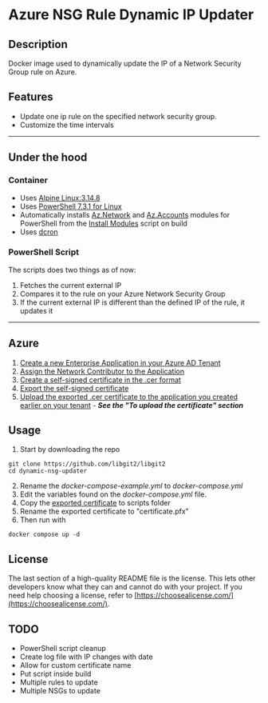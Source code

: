 # Azure NSG Rule Dynamic IP Updater

## Description
Docker image used to dynamically update the IP of a Network Security Group rule on Azure.


## Features
- Update one ip rule on the specified network security group.
- Customize the time intervals

---
## Under the hood

### Container
- Uses [Alpine Linux:3.14.8](https://hub.docker.com/layers/library/alpine/3.14.8/images/sha256-92d13cc58a46e012300ef49924edc56de5642ada25c9a457dce4a6db59892650?context=explore)
- Uses [PowerShell 7.3.1 for Linux](https://learn.microsoft.com/en-us/powershell/scripting/install/install-alpine?view=powershell-7.3) 
- Automatically installs [Az.Network](https://learn.microsoft.com/en-us/powershell/module/az.network/?view=azps-9.3.0) and [Az.Accounts](https://learn.microsoft.com/en-us/powershell/module/az.accounts/?view=azps-9.3.0) modules for PowerShell from the [Install Modules](/src/installmodules.ps1) script on build
- Uses [dcron](https://pkgs.alpinelinux.org/package/edge/community/x86/dcron)

### PowerShell Script

The scripts does two things as of now:

1. Fetches the current external IP
2. Compares it to the rule on your Azure Network Security Group
3. If the current external IP is different than the defined IP of the rule, it updates it 

---
## Azure

1. [Create a new Enterprise Application in your Azure AD Tenant](https://learn.microsoft.com/en-us/azure/active-directory/develop/howto-create-service-principal-portal#register-an-application-with-azure-ad-and-create-a-service-principal) 
2. [Assign the Network Contributor to the Application](https://learn.microsoft.com/en-us/azure/active-directory/develop/howto-create-service-principal-portal#assign-a-role-to-the-application)
3. [Create a self-signed certificate in the .cer format](https://learn.microsoft.com/en-us/azure/active-directory/develop/howto-create-self-signed-certificate#create-and-export-your-public-certificate)
4. [Export the self-signed certificate](https://learn.microsoft.com/en-us/azure/active-directory/develop/howto-create-self-signed-certificate#optional-export-your-public-certificate-with-its-private-key)
5. [Upload the exported .cer certificate to the application you created earlier on your tenant](https://learn.microsoft.com/en-us/azure/active-directory/develop/howto-create-self-signed-certificate#optional-export-your-public-certificate-with-its-private-key) - ***See the "To upload the certificate" section***


## Usage
1. Start by downloading the repo

```
git clone https://github.com/libgit2/libgit2
cd dynamic-nsg-updater
```

2. Rename the *docker-compose-example.yml* to *docker-compose.yml*
3. Edit the variables found on the *docker-compose.yml* file.
4. Copy the [exported certificate](https://learn.microsoft.com/en-us/azure/active-directory/develop/howto-create-self-signed-certificate#optional-export-your-public-certificate-with-its-private-key) to scripts folder
5. Rename the exported certificate to "certificate.pfx"
6. Then run with

```
docker compose up -d
```


## License

The last section of a high-quality README file is the license. This lets other developers know what they can and cannot do with your project. If you need help choosing a license, refer to [https://choosealicense.com/](https://choosealicense.com/).



## TODO
- PowerShell script cleanup
- Create log file with IP changes with date
- Allow for custom certificate name
- Put script inside build
- Multiple rules to update
- Multiple NSGs to update 
